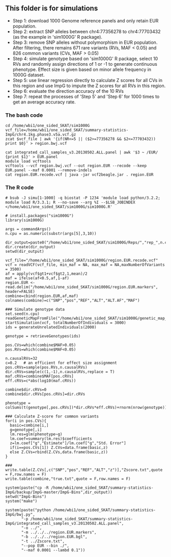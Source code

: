 ## This folder is for simulations 

- Step 1: download 1000 Genome reference panels and only retain EUR population.
- Step 2: extract SNP alleles between chr4:77356278 to chr4:77703432 (as the example in 'sim1000G' R package).
- Step 3: remove SNP alleles without polymorphism in EUR population. After filtering, there remains 671 rare variants (RVs, MAF < 0.05) and 826 common variants (CVs, MAF > 0.05)
- Step 4: simulate genotype based on 'sim1000G' R package, select 10 RVs and randomly assign directions of 1 or -1 to generate continuous phenotype. Effect size is given based on minor allele frequency in 1000G dataset. 
- Step 5: use linear regression directly to calculate Z scores for all CVs in this region and use ImpG to impute the Z scores for all RVs in this region.
- Step 6: evaluate the direction accuracy of the 10 RVs
- Step 7: repeat the processes of 'Step 5' and 'Step 6' for 1000 times to get an average accuracy rate.

### The bash code
```
cd /home/wbi1/one_sided_SKAT/sim1000G
vcf_file=/home/wbi1/one_sided_SKAT/summary-statistics-ImpG/chr4.1kg.phase3.v5a.vcf.gz
zcat $vcf_file | awk '{if(NR<=5 || ($2>=77356278 && $2<=77703432)) print $0}' > region.bwj.vcf

cat integrated_call_samples_v3.20130502.ALL.panel | awk '$3 ~ /EUR/ {print $1}' > EUR.panel
module load vcftools
vcftools --vcf region.bwj.vcf --out region.EUR --recode --keep EUR.panel --maf 0.0001 --remove-indels
cat region.EUR.recode.vcf | java -jar vcf2beagle.jar . region.EUR
```

### The R code
```
# bsub -J simu[1-1000] -q biostat -P 1234 'module load python/3.2.2; module load R/3.3.1; R --no-save --arg %I --$LSB_JOBINDEX </home/wbi1/one_sided_SKAT/sim1000G/sim1000G.R'

# install.packages("sim1000G")
library(sim1000G)

args = commandArgs()
n.cpu = as.numeric(substr(args[5],3,10))

dir_output=paste0("/home/wbi1/one_sided_SKAT/sim1000G/Reps/","rep_",n.cpu)
dir.create(dir_output)
setwd(dir_output)

vcf_file="/home/wbi1/one_sided_SKAT/sim1000G/region.EUR.recode.vcf"
vcf = readVCF(vcf_file, min_maf = NA, max_maf = NA,maxNumberOfVariants = 3500)
af = apply(vcf$gt1+vcf$gt2,1,mean)/2
maf = ifelse(af<0.5,af,1-af)
region.EUR <- read.delim("/home/wbi1/one_sided_SKAT/sim1000G/region.EUR.markers", header=FALSE)
combine=cbind(region.EUR,af,maf)
colnames(combine)=c("SNP","pos","REF","ALT","ALT.AF","MAF")

### Simulate genotype data
set.seed(n.cpu)
readGeneticMapFromFile("/home/wbi1/one_sided_SKAT/sim1000G/genetic_map_GRCh37_chr4.txt.gz")
startSimulation(vcf, totalNumberOfIndividuals = 3000)
ids = generateUnrelatedIndividuals(2000)

genotype = retrieveGenotypes(ids)

pos.CVs=which(combine$MAF>0.05)
pos.RVs=which(combine$MAF<0.05)

n.causalRVs=32
c=0.2   # an efficient for effect size assignment
pos.cRVs=sample(pos.RVs,n.causalRVs)
dir.cRVs=sample(c(1,-1),n.causalRVs,replace = T)
maf.cRVs=combine$MAF[pos.cRVs]
eff.cRVs=c*abs(log10(maf.cRVs))

combine$dir.cRVs=0
combine$dir.cRVs[pos.cRVs]=dir.cRVs

phenotype = colSums(t(genotype[,pos.cRVs])*dir.cRVs*eff.cRVs)+rnorm(nrow(genotype))

### Calculate Z-score for common variants
for(i in pos.CVs){
  basic=combine[i,]
  g=genotype[,i]
  lm.res=glm(phenotype~g)
  lm.coef=summary(lm.res)$coefficients
  z=lm.coef["g","Estimate"]/lm.coef["g","Std. Error"]
  if(i==pos.CVs[1]) Z.CVs=data.frame(basic,z)
  else Z.CVs=rbind(Z.CVs,data.frame(basic,z))
}

### 
write.table(Z.CVs[,c("SNP","pos","REF","ALT","z")],"Zscore.txt",quote = F,row.names = F)
write.table(combine,"true.txt",quote = F,row.names = F)

system(paste("cp -R /home/wbi1/one_sided_SKAT/summary-statistics-ImpG/backup/ImpG-master/ImpG-Bins",dir_output))
setwd("ImpG-Bins")
system("make")

system(paste("python /home/wbi1/one_sided_SKAT/summary-statistics-ImpG/bwj.py",
       "-p /home/wbi1/one_sided_SKAT/summary-statistics-ImpG/integrated_call_samples_v3.20130502.ALL.panel",
       "-o ../",
       "-m ../../../region.EUR.markers",
       "-b ../../../region.EUR.bgl",
       "-t ../Zscore.txt",
       "--pop EUR --bin ./",
       "--maf 0.0001 --lambd 0.1"))
```
